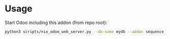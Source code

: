 # Usage

Start Odoo including this addon (from repo root):

```bash
python3 scripts/nix_odoo_web_server.py --db-name mydb --addon sequence_python
```
